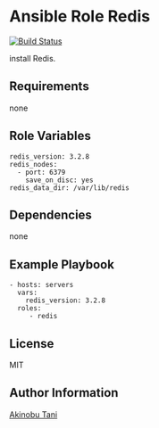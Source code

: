 Ansible Role Redis
=========
[![Build Status](https://travis-ci.org/akinobu-tani/ansible-role-redis.svg?branch=master)](https://travis-ci.org/akinobu-tani/ansible-role-redis)

install Redis.

Requirements
------------

none

Role Variables
--------------

```
redis_version: 3.2.8
redis_nodes:
  - port: 6379
    save_on_disc: yes
redis_data_dir: /var/lib/redis
```

Dependencies
------------

none

Example Playbook
----------------

```
- hosts: servers
  vars:
    redis_version: 3.2.8
  roles:
     - redis
```

License
-------

MIT

Author Information
------------------

[Akinobu Tani](http://github.com/akinobu-tani)
